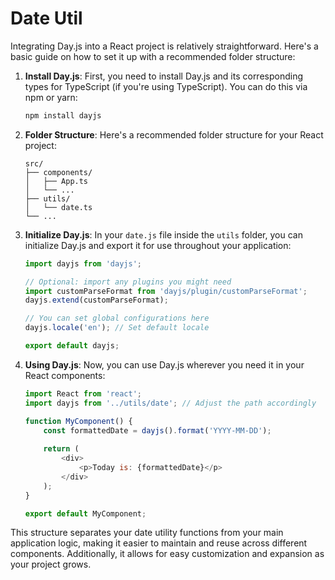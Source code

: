 # Date Util

Integrating Day.js into a React project is relatively straightforward. Here's a basic guide on how to set it up with a recommended folder structure:

1. **Install Day.js**: First, you need to install Day.js and its corresponding types for TypeScript (if you're using TypeScript). You can do this via npm or yarn:

   ```bash
   npm install dayjs
   ```

2. **Folder Structure**: Here's a recommended folder structure for your React project:

   ```
   src/
   ├── components/
   │   ├── App.ts
   │   └── ...
   ├── utils/
   │   └── date.ts
   └── ...
   ```

3. **Initialize Day.js**: In your `date.js` file inside the `utils` folder, you can initialize Day.js and export it for use throughout your application:

   ```javascript
   import dayjs from 'dayjs';

   // Optional: import any plugins you might need
   import customParseFormat from 'dayjs/plugin/customParseFormat';
   dayjs.extend(customParseFormat);

   // You can set global configurations here
   dayjs.locale('en'); // Set default locale

   export default dayjs;
   ```

4. **Using Day.js**: Now, you can use Day.js wherever you need it in your React components:

   ```javascript
   import React from 'react';
   import dayjs from '../utils/date'; // Adjust the path accordingly

   function MyComponent() {
       const formattedDate = dayjs().format('YYYY-MM-DD');
       
       return (
           <div>
               <p>Today is: {formattedDate}</p>
           </div>
       );
   }

   export default MyComponent;
   ```

This structure separates your date utility functions from your main application logic, making it easier to maintain and reuse across different components. Additionally, it allows for easy customization and expansion as your project grows.
